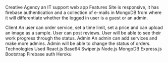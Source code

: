 Creative Agency an IT support web app
Features
Site is responsive, it has firebase authentication and a collection of e-mails in MongoDB from where it will differentiate whether the logged in user is a guest or an admin.

Client
An user can order service, set a time limit, set a price and can upload an image as a sample.
User can post reviews.
User will be able to see their work progress through the status.
Admin
An admin can add services and make more admins.
Admin will be able to change the status of orders.
Technologies Used
React.js
Base64
Swiper.js
Node.js
MongoDB
Express.js
Bootstrap
Firebase auth
Heroku

